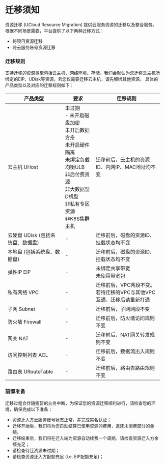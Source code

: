 # 迁移须知

资源迁移 (UCloud Resource Migration) 提供云服务资源的迁移以及整合服务。根据不同场景需要，平台提供了以下两种迁移方式：

- 跨项目资源迁移 
- 跨云服务账号资源迁移

### 迁移规则
支持迁移的资源类型包括云主机、网络环境、存储。我们会默认为您迁移云主机所绑定的EIP、UDisk等资源，若您仅需要迁移云主机，请先解绑其他资源。
具体的产品类型以及对应的迁移规则如下：

| 产品类型 | 要求 | 迁移规则 |
| --- | --- | --- |
| 云主机 UHost | 未过期 <br> - 未开启磁盘加密 <br> 未开启数据方舟 <br> 未开启硬件隔离 <br> 未绑定负载均衡ULB <br> 非后付费资源 <br> 非大数据型D机型 <br> 非私有专区资源 <br> 非K8S集群主机| 迁移前后，云主机的资源ID、内网IP、MAC地址均不变 |
| 云硬盘 UDisk (包括系统盘、数据盘) | - | 迁移前后，磁盘的资源ID、挂载状态均不变 |
| 本地盘 (包括系统盘、数据盘) | - | 迁移前后，磁盘的资源ID、挂载状态均不变 |
| 弹性IP EIP | - | 未绑定共享带宽 <br> 未使用带宽包 | 迁移前后，EIP地址不变 |
| 私有网络 VPC | - | 迁移前后，VPC网段不变。<br> 若待迁移的VPC与其他VPC互通，迁移后请重新打通 |
| 子网 Subnet	| - | 迁移前后，子网网段不变 |
| 防火墙 Firewall	| - | 迁移前后，防火墙访问规则不变 |
| 网关 NAT | - | 迁移前后，NAT网关转发规则不变 |
| 访问控制列表 ACL | - | 迁移前后，数据流出入规则不变 |
| 路由表 URouteTable | - | 迁移前后，路由表路由规则不变 |

### 前置准备

迁移过程会伴随短暂的业务中断，为保证您的资源迁移顺利进行，请检查您的环境，确保完成以下准备：
- 资源迁入方云服务账号状态正常，并完成实名认证；
- 迁移开始后，我们将为您自动结算已使用资源的费用，退还未消费部分的金额。
- 迁移结束后，我们将在迁入端为资源自动续费一个周期。请检查资源迁入方余额充足；
- 请检查待迁资源未过期；
- 请检查资源迁入方配额充足 (i.e. EIP配额充足)；
